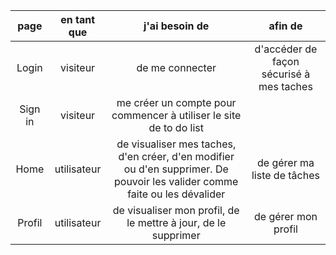 | page  | en tant que  | j'ai besoin de |afin de |
| :---------------: |:---------------:| :-----:|:-----:|
| Login  |   visiteur       |  de me connecter | d'accéder de façon sécurisé à mes taches |
| Sign in  | visiteur |  me créer un compte pour commencer à utiliser le site de to do list |
| Home  | utilisateur  |    de visualiser mes taches, d'en créer, d'en modifier ou d'en supprimer. De pouvoir les valider comme faite ou les dévalider | de gérer ma liste de tâches |
| Profil  |   utilisateur       |  de visualiser mon profil, de le mettre à jour, de le supprimer | de gérer mon profil |